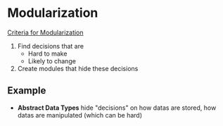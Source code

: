 # Modularization

[Criteria for Modularization](https://www.win.tue.nl/~wstomv/edu/2ip30/references/criteria_for_modularization.pdf)

1. Find decisions that are
   - Hard to make
   - Likely to change
2. Create modules that hide these decisions

## Example

- **Abstract Data Types** hide "decisions" on how datas are stored, how datas
  are manipulated (which can be hard)
